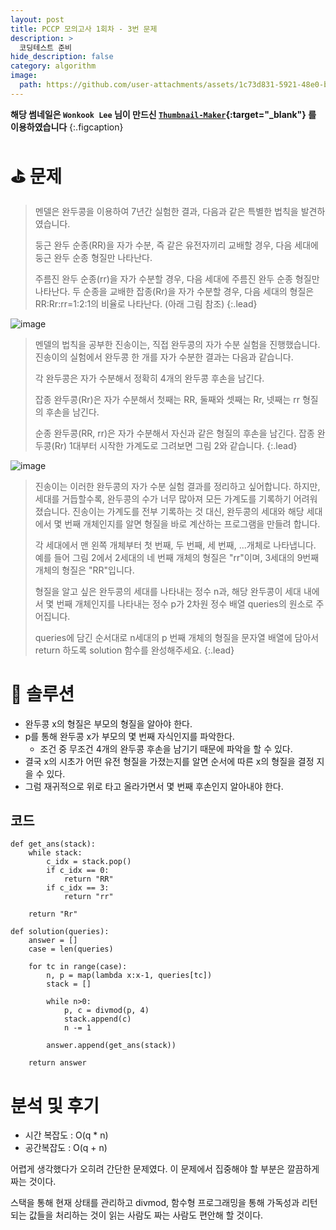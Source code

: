 ```yaml
---
layout: post
title: PCCP 모의고사 1회차 - 3번 문제
description: >
  코딩테스트 준비
hide_description: false
category: algorithm
image:
  path: https://github.com/user-attachments/assets/1c73d831-5921-48e0-b0d8-a5349ac0e932
---
```


**해당 썸네일은 `Wonkook Lee` 님이 만드신 [`Thumbnail-Maker`](https://wonkooklee.github.io/thumbnail_maker/){:target="_blank"} 를 이용하였습니다**
{:.figcaption}

# ⛳️ 문제

> 멘델은 완두콩을 이용하여 7년간 실험한 결과, 다음과 같은 특별한 법칙을 발견하였습니다.
>
> 둥근 완두 순종(RR)을 자가 수분, 즉 같은 유전자끼리 교배할 경우, 다음 세대에 둥근 완두 순종 형질만 나타난다.
> 
> 주름진 완두 순종(rr)을 자가 수분할 경우, 다음 세대에 주름진 완두 순종 형질만 나타난다.
> 두 순종을 교배한 잡종(Rr)을 자가 수분할 경우, 다음 세대의 형질은 RR:Rr:rr=1:2:1의 비율로 나타난다. (아래 그림 참조)
{:.lead}

![image](https://github.com/user-attachments/assets/00dcbf35-a7f0-4ad1-acb4-a1b4ad5f7dd9)

> 멘델의 법칙을 공부한 진송이는, 직접 완두콩의 자가 수분 실험을 진행했습니다. 진송이의 실험에서 완두콩 한 개를 자가 수분한 결과는 다음과 같습니다.
> 
> 각 완두콩은 자가 수분해서 정확히 4개의 완두콩 후손을 남긴다.
> 
> 잡종 완두콩(Rr)은 자가 수분해서 첫째는 RR, 둘째와 셋째는 Rr, 넷째는 rr 형질의 후손을 남긴다.
>
> 순종 완두콩(RR, rr)은 자가 수분해서 자신과 같은 형질의 후손을 남긴다.
> 잡종 완두콩(Rr) 1대부터 시작한 가계도로 그려보면 그림 2와 같습니다.
{:.lead}

![image](https://github.com/user-attachments/assets/f347efa2-9918-4370-b3ab-54bd5fdc3b73)

> 진송이는 이러한 완두콩의 자가 수분 실험 결과를 정리하고 싶어합니다. 하지만, 세대를 거듭할수록, 완두콩의 수가 너무 많아져 모든 가계도를 기록하기 어려워졌습니다. 진송이는 가계도를 전부 기록하는 것 대신, 완두콩의 세대와 해당 세대에서 몇 번째 개체인지를 알면 형질을 바로 계산하는 프로그램을 만들려 합니다.
> 
> 각 세대에서 맨 왼쪽 개체부터 첫 번째, 두 번째, 세 번째, ...개체로 나타냅니다. 예를 들어 그림 2에서 2세대의 네 번째 개체의 형질은 "rr"이며, 3세대의 9번째 개체의 형질은 "RR"입니다.
> 
> 형질을 알고 싶은 완두콩의 세대를 나타내는 정수 n과, 해당 완두콩이 세대 내에서 몇 번째 개체인지를 나타내는 정수 p가 2차원 정수 배열 queries의 원소로 주어집니다.
>
> queries에 담긴 순서대로 n세대의 p 번째 개체의 형질을 문자열 배열에 담아서 return 하도록 solution 함수를 완성해주세요.
{:.lead}

# 🥄 솔루션

* 완두콩 x의 형질은 부모의 형질을 알아야 한다.
* p를 통해 완두콩 x가 부모의 몇 번째 자식인지를 파악한다.
    * 조건 중 무조건 4개의 완두콩 후손을 남기기 때문에 파악을 할 수 있다.
* 결국 x의 시초가 어떤 유전 형질을 가졌는지를 알면 순서에 따른 x의 형질을 결정 지을 수 있다.
* 그럼 재귀적으로 위로 타고 올라가면서 몇 번째 후손인지 알아내야 한다.

## 코드

<pre><code class="python">def get_ans(stack):
    while stack:
        c_idx = stack.pop()
        if c_idx == 0:
            return "RR"
        if c_idx == 3:
            return "rr"
    
    return "Rr"

def solution(queries):
    answer = []
    case = len(queries)

    for tc in range(case):
        n, p = map(lambda x:x-1, queries[tc])
        stack = []

        while n>0:
            p, c = divmod(p, 4)
            stack.append(c)
            n -= 1
        
        answer.append(get_ans(stack))

    return answer
</code></pre>

# 분석 및 후기

* 시간 복잡도 : O(q * n)
* 공간복잡도  : O(q + n)

어렵게 생각했다가 오히려 간단한 문제였다. 이 문제에서 집중해야 할 부분은 깔끔하게 짜는 것이다. 

스택을 통해 현재 상태를 관리하고 divmod, 함수형 프로그래밍을 통해 가독성과 리턴되는 값들을 처리하는 것이 읽는 사람도 짜는 사람도 편안해 할 것이다.